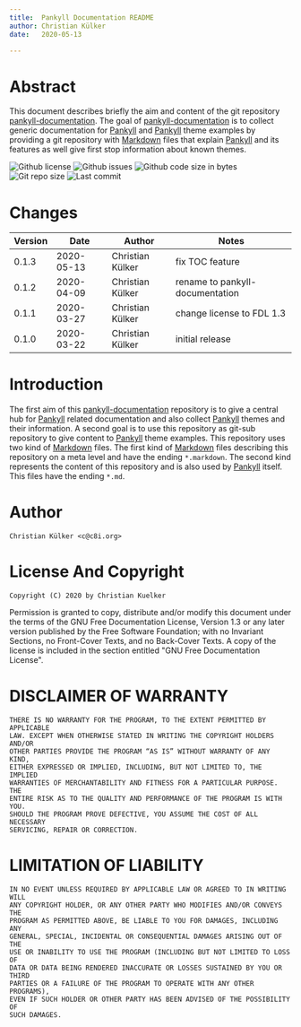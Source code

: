 ```yaml
---
title:  Pankyll Documentation README
author: Christian Külker
date:   2020-05-13

---
```


# Abstract

This document describes briefly the aim and content of the git repository
[pankyll-documentation]. The goal of [pankyll-documentation] is to collect
generic documentation for [Pankyll] and [Pankyll] theme examples by providing
a git repository with [Markdown] files that explain [Pankyll] and its features
as well give first stop information about known themes.

![Github license](https://img.shields.io/github/license/ckuelker/pankyll-documentation.svg)
![Github issues](https://img.shields.io/github/issues/ckuelker/pankyll-documentation.svg?style=popout-square)
![Github code size in bytes](https://img.shields.io/github/languages/code-size/ckuelker/pankyll-documentation.svg)
![Git repo size](https://img.shields.io/github/repo-size/ckuelker/pankyll-documentation.svg)
![Last commit](https://img.shields.io/github/last-commit/ckuelker/pankyll-documentation.svg)

# Changes

| Version | Date       | Author           | Notes                             |
| ------- | ---------- | ---------------- | --------------------------------- |
| 0.1.3   | 2020-05-13 | Christian Külker | fix TOC feature                   |
| 0.1.2   | 2020-04-09 | Christian Külker | rename to pankyll-documentation   |
| 0.1.1   | 2020-03-27 | Christian Külker | change license to FDL 1.3         |
| 0.1.0   | 2020-03-22 | Christian Külker | initial release                   |

# Introduction

The first aim of this [pankyll-documentation] repository is to give a central
hub for [Pankyll] related documentation and also collect [Pankyll] themes and
their information. A second goal is to use this repository as git-sub
repository to give content to [Pankyll] theme examples. This repository uses
two kind of [Markdown] files. The first kind of [Markdown] files describing
this repository on a meta level and have the ending `*.markdown`. The  second
kind represents the content of this repository and is also used by [Pankyll]
itself. This files have the ending `*.md`.

# Author

    Christian Külker <c@c8i.org>

# License And Copyright

    Copyright (C) 2020 by Christian Kuelker

Permission is granted to copy, distribute and/or modify this document under the
terms of the GNU Free Documentation License, Version 1.3 or any later version
published by the Free Software Foundation; with no Invariant Sections, no
Front-Cover Texts, and no Back-Cover Texts.  A copy of the license is included
in the section entitled "GNU Free Documentation License".

# DISCLAIMER OF WARRANTY

    THERE IS NO WARRANTY FOR THE PROGRAM, TO THE EXTENT PERMITTED BY APPLICABLE
    LAW. EXCEPT WHEN OTHERWISE STATED IN WRITING THE COPYRIGHT HOLDERS AND/OR
    OTHER PARTIES PROVIDE THE PROGRAM “AS IS” WITHOUT WARRANTY OF ANY KIND,
    EITHER EXPRESSED OR IMPLIED, INCLUDING, BUT NOT LIMITED TO, THE IMPLIED
    WARRANTIES OF MERCHANTABILITY AND FITNESS FOR A PARTICULAR PURPOSE. THE
    ENTIRE RISK AS TO THE QUALITY AND PERFORMANCE OF THE PROGRAM IS WITH YOU.
    SHOULD THE PROGRAM PROVE DEFECTIVE, YOU ASSUME THE COST OF ALL NECESSARY
    SERVICING, REPAIR OR CORRECTION.

# LIMITATION OF LIABILITY

    IN NO EVENT UNLESS REQUIRED BY APPLICABLE LAW OR AGREED TO IN WRITING WILL
    ANY COPYRIGHT HOLDER, OR ANY OTHER PARTY WHO MODIFIES AND/OR CONVEYS THE
    PROGRAM AS PERMITTED ABOVE, BE LIABLE TO YOU FOR DAMAGES, INCLUDING ANY
    GENERAL, SPECIAL, INCIDENTAL OR CONSEQUENTIAL DAMAGES ARISING OUT OF THE
    USE OR INABILITY TO USE THE PROGRAM (INCLUDING BUT NOT LIMITED TO LOSS OF
    DATA OR DATA BEING RENDERED INACCURATE OR LOSSES SUSTAINED BY YOU OR THIRD
    PARTIES OR A FAILURE OF THE PROGRAM TO OPERATE WITH ANY OTHER PROGRAMS),
    EVEN IF SUCH HOLDER OR OTHER PARTY HAS BEEN ADVISED OF THE POSSIBILITY OF
    SUCH DAMAGES.

[Markdown]: https://en.wikipedia.org/wiki/Markdown
[Pankyll]: https://www.pankyll.org
[pankyll-documentation]: https://github.com/ckuelker/pankyll-documentation

